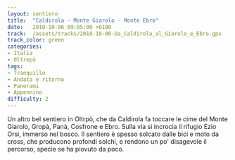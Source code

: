 ```yaml
---
layout: sentiero
title:  "Caldirola - Monte Giarolo - Monte Ebro"
date:   2018-10-06 09:05:00 +0100
track:  /assets/tracks/2018-10-06-Da_Caldirola_al_Giarolo_e_Ebro.gpx
track_color: green
categories:
- Italia
- Oltrepò
tags:
- Tranquillo
- Andata e ritorno
- Panorami
- Appennino
difficulty: 2
---
```


Un altro bel sentiero in Oltrpò, che da Caldirola fa toccare le cime del Monte Giarolo, Gropà, Panà, Cosfrone e Ebro. 
Sulla via si incrocia il rifugio Ezio Orsi, immerso nel bosco. 
Il sentiero è spesso solcato dalle bici e moto da cross, che producono profondi solchi, e rendono un po' disagevole il percorso, specie se ha piovuto da poco.